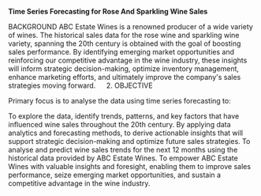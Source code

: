 **Time Series Forecasting for Rose And Sparkling Wine Sales**


BACKGROUND
ABC Estate Wines is a renowned producer of a wide variety of wines. The historical sales data for the rose wine and sparkling wine variety, spanning the 20th century is obtained with the goal of boosting sales performance. By identifying emerging market opportunities and reinforcing our competitive advantage in the wine industry, these insights will inform strategic decision-making, optimize inventory management, enhance marketing efforts, and ultimately improve the company's sales strategies moving forward.   2. OBJECTIVE

Primary focus is to analyse the data using time series forecasting to:

To explore the data, identify trends, patterns, and key factors that have influenced wine sales throughout the 20th century.
By applying data analytics and forecasting methods, to derive actionable insights that will support strategic decision-making and optimize future sales strategies.
To analyse and predict wine sales trends for the next 12 months using the historical data provided by ABC Estate Wines.
To empower ABC Estate Wines with valuable insights and foresight, enabling them to improve sales performance, seize emerging market opportunities, and sustain a competitive advantage in the wine industry.
